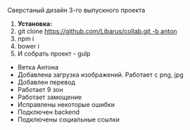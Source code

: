 <p>Сверстаный дизайн 3-го выпускного проекта</p>

<ol>
    <li><strong>Установка:</strong></li>
    <li>git clone <a href="https://github.com/Libarus/collab.git">https://github.com/Libarus/collab.git -b anton</a></li>
    <li>npm i</li>
    <li>bower i</li>
    <li>И собрать проект - gulp</li>
</ol>

<ul>
    <li>Ветка Антона</li>
    <li>Добавлена загрузка изображений. Работает с png, jpg</li>
    <li>Добавлен перевод</li>
    <li>Работает 9 зон</li>
    <li>Работает замощение</li>
    <li>Исправлены некоторые ошибки</li>
    <li>Подключен backend</li>
    <li>Подключены социальные ссылки</li>
</ul>
